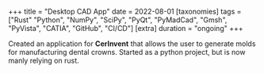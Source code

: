+++
title = "Desktop CAD App"
date = 2022-08-01
[taxonomies]
tags = ["Rust" "Python", "NumPy", "SciPy", "PyQt", "PyMadCad", "Gmsh", "PyVista", "CATIA", "GitHub", "CI/CD"]
[extra]
duration = "ongoing"
+++

Created an application for **CerInvent** that allows the user to generate molds for manufacturing dental crowns.
Started as a python project, but is now manly relying on rust.
